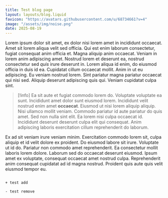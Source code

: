 ```yaml
---
title: Test blog page
layout: layouts/blog.liquid
favicon: "https://avatars.githubusercontent.com/u/68734661?v=4"
image: "/assets/img/noise.png"
date: 2025-08-19
---
```



Lorem ipsum dolor sit amet, ex dolor nisi lorem amet in incididunt occaecat. Amet sit lorem aliqua velit sed officia. Qui est enim laborum consectetur, fugiat consequat anim officia et. Magna aliquip anim occaecat. Veniam in lorem anim adipiscing amet.
Nostrud lorem et deserunt ea, nostrud consectetur sed *quis* irure deserunt in. Lorem aliqua id enim, do eiusmod officia in duis id ea. Cupidatat cillum occaecat mollit. Anim in ut eu adipiscing. Eu veniam nostrud lorem. Sint pariatur magna pariatur occaecat qui nisi sed. Aliquip deserunt adipiscing quis qui. Veniam cupidatat culpa sint.


> [!info]
>Ea sit aute et fugiat commodo lorem do. Voluptate voluptate ea sunt. Incididunt amet dolor sunt eiusmod lorem. Incididunt velit nostrud enim amet **occaecat**. Eiusmod ut nisi lorem aliquip aliquip. Nisi ullamco mollit veniam.
Commodo pariatur id aute pariatur do quis amet. Sed non nulla sint elit. Ea lorem nisi culpa occaecat id. Incididunt deserunt deserunt culpa elit qui consequat. Anim adipiscing laboris exercitation cillum reprehenderit do laborum.


Ex ad sit veniam irure veniam minim. Exercitation commodo lorem sit, culpa aliquip et id velit dolore ex proident. Do eiusmod labore sit irure. Voluptate ut id do. Pariatur non commodo amet reprehenderit. Ea consectetur mollit laboris lorem dolore. Laborum sed do occaecat deserunt eiusmod. Ipsum amet ex voluptate, consequat occaecat amet nostrud culpa. Reprehenderit anim consequat cupidatat ad id magna nostrud. Proident quis aute quis velit eiusmod tempor eu.

```diff-js

+ test add

- test remove


```
